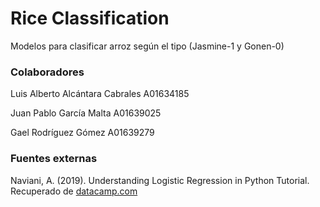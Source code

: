 # Rice Classification

Modelos para clasificar arroz según el tipo (Jasmine-1 y Gonen-0)

### Colaboradores

Luis Alberto Alcántara Cabrales A01634185

Juan Pablo García Malta A01639025

Gael Rodríguez Gómez A01639279

### Fuentes externas

Naviani, A. (2019). Understanding Logistic Regression in Python Tutorial. Recuperado de 
[datacamp.com](https://www.datacamp.com/tutorial/understanding-logistic-regression-python)

